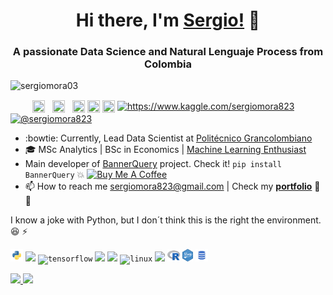 <h1 align="center">Hi there, I'm <a href="https://sergiomora03.github.io">Sergio!</a> 👋</h1>
<h3 align="center">A passionate Data Science and Natural Lenguaje Process from Colombia</h3>

<p align="left"> <img src="https://komarev.com/ghpvc/?username=sergiomora03" alt="sergiomora03" /> </p>

<!--- ![counter](https://enh3txfdxq3wx3i.m.pipedream.net) --->

&nbsp;&nbsp; &nbsp;&nbsp; &nbsp;&nbsp;
<a href="https://dev.to/sergiomorapardo"><img align="center" height="20" src="https://avatars2.githubusercontent.com/u/13521919?s=200&v=4" width="20"></a>&nbsp;&nbsp;
<a href="https://twitter.com/sergiomora03"><img align="center" height="20" src="https://github.com/WaylonWalker/WaylonWalker/blob/main/icon/twitter.png?raw=true" width="20"></a>&nbsp;&nbsp;
<a href="https://instagram.com/sergiomora123"><img align="center" height="20" src="https://github.com/WaylonWalker/WaylonWalker/blob/main/icon/instagram.jpg?raw=true" width="20"></a>
<a href="https://www.buymeacoffee.com/sergiomorapardo"><img align="center" height="20" src="https://github.com/WaylonWalker/WaylonWalker/blob/main/icon/by-me-a-coffee.png?raw=true" width="20"></a>
<a href="https://www.linkedin.com/in/sergiomorapardo//"><img align="center" height="20" src="https://github.com/WaylonWalker/WaylonWalker/blob/main/icon/linkedin.png?raw=true" width="20"></a>
<a href="https://kaggle.com/https://www.kaggle.com/sergiomora823" target="blank"><img align="center" src="https://cdn.jsdelivr.net/npm/simple-icons@3.0.1/icons/kaggle.svg" alt="https://www.kaggle.com/sergiomora823" height="20" width="20" /></a>
<a href="https://medium.com/@sergiomora823" target="blank"><img align="center" src="https://cdn.jsdelivr.net/npm/simple-icons@3.0.1/icons/medium.svg" alt="@sergiomora823" height="20" width="20" /></a>

- :bowtie: Currently, Lead Data Scientist at [Politécnico Grancolombiano](https://www.poli.edu.co/)
- 🎓 MSc Analytics | BSc in Economics | [Machine Learning Enthusiast](https://www.canva.com/design/DAEKCaCzdRk/ZD3DNaUAtgvBrMk7xrFdFg/view?utm_content=DAEKCaCzdRk&utm_campaign=designshare&utm_medium=link&utm_source=publishsharelink)
- Main developer of [BannerQuery](https://pypi.org/project/BannerQuery/) project. Check it! ```pip install BannerQuery``` :boom: <a href="https://www.buymeacoffee.com/sergiomorapardo" target="_blank"><img src="https://cdn.buymeacoffee.com/buttons/default-yellow.png" alt="Buy Me A Coffee" width="100" ></a></br>
- 📫 How to reach me [sergiomora823@gmail.com](mailto:sergiomora823@gmail.com) | Check my **[portfolio](https://sergiomora03.github.io)**  :facepunch: :facepunch:

I know a joke with Python, but I don´t think this is the right the environment. :laughing: ⚡

<code><img height="20" src="https://raw.githubusercontent.com/github/explore/80688e429a7d4ef2fca1e82350fe8e3517d3494d/topics/python/python.png"></code>
<code><img height="20" src="https://github.com/keras-team/keras-io/blob/master/theme/img/k-logo.png?raw=true"></code>
<code><img src="https://www.vectorlogo.zone/logos/tensorflow/tensorflow-icon.svg" alt="tensorflow" width="20" height="20"/></code>
<code><img height="20" src="https://github.com/scikit-learn/scikit-learn/blob/master/doc/logos/scikit-learn-logo-notext.png?raw=true?raw=true"></code>
<code><img height="20" src="https://raw.githubusercontent.com/pandas-dev/pandas/094c7ca008643dae47fe64345c6cd04e3fc50d6d/web/pandas/static/img/pandas_mark.svg?raw=true?raw=true"></code>
<code><img src="https://devicons.github.io/devicon/devicon.git/icons/linux/linux-original.svg" alt="linux" width="20" height="20"/></code>
<code><img height="20" src="https://git-scm.com/images/logos/downloads/Git-Icon-1788C.png"></code>
<code><img height="20" src="https://raw.githubusercontent.com/github/explore/80688e429a7d4ef2fca1e82350fe8e3517d3494d/topics/r/r.png"></code>
<code><img height="20" src="https://github.com/rstudio/shiny/blob/master/man/figures/logo.png?raw=true"></code>
<code><img height="20" src="https://raw.githubusercontent.com/github/explore/80688e429a7d4ef2fca1e82350fe8e3517d3494d/topics/sql/sql.png"></code>

<div>
  <a href="/sergiomora03" align="left">
    <img src="https://github-readme-stats.vercel.app/api?username=sergiomora03&count_private=true&show_icons=true&icon_color=586069&title_color=42a4f0&text_color=586069&hide=issues&hide_border=true" />
  </a>
  <a href="/sergiomora03" align="right">
    <img src="https://github-readme-stats.vercel.app/api/top-langs/?username=sergiomora03&text_color=586069&layout=compact&hide_border=true&title_color=42a4f0" />
  </a>
</div>

<!--
<a href="https://github.com/sergiomora03/sergiomora03">
  <img align="center" src="https://github-readme-stats.vercel.app/api?username=sergiomora03&show_icons=true&include_all_commits=true&theme=dark" alt="sergio's github stats" />
</a>
<a href="https://github.com/sergiomora03/sergiomora03">
  <img align="center" src="https://github-readme-stats.vercel.app/api/top-langs/?username=sergiomora03&layout=compact&theme=dark" />
</a>
<a href="https://github.com/sergiomora03/BannerQuery">
  <img align="center" src="https://github-readme-stats.vercel.app/api/pin/?username=sergiomora03&repo=BannerQuery&theme=dark" />
</a>    
<a href="https://github.com/sergiomora03/sergiomora03.github.io">
  <img align="center" src="https://github-readme-stats.vercel.app/api/pin/?username=sergiomora03&repo=sergiomora03.github.io&theme=dark" />
</a> 
**sergiomora03/sergimora03** is a ✨ _special_ ✨ repository because its `README.md` (this file) appears on your GitHub profile.
https://www.geeksforgeeks.org/how-to-add-a-readme-to-your-github-profile/
![Github stats](https://github-readme-stats.vercel.app/api?username=sergiomora03)
![ReadMe Card](https://github-readme-stats.vercel.app/api/pin/?username=sergiomora03&repo=BannerQuery)
Opcion 1
<p align='center'>
<a href="https://dev.to/sergiomorapardo"><img height="20" src="https://raw.githubusercontent.com/WaylonWalker/WaylonWalker/main/icon/dev.png" width="20"></a>&nbsp;&nbsp;
<a href="https://twitter.com/sergiomora16"><img height="20" src="https://github.com/WaylonWalker/WaylonWalker/blob/main/icon/twitter.png?raw=true" width="20"></a>&nbsp;&nbsp;
<a href="https://instagram.com/sergiomora123"><img height="20" src="https://github.com/WaylonWalker/WaylonWalker/blob/main/icon/instagram.jpg?raw=true" width="20"></a>&nbsp;&nbsp; 
<a href="https://www.buymeacoffee.com/sergiomorapardo"><img height="20" src="https://github.com/WaylonWalker/WaylonWalker/blob/main/icon/by-me-a-coffee.png?raw=true" width="20"></a>
<a href="https://www.linkedin.com/in/sergiomorapardo//"><img height="20" src="https://github.com/WaylonWalker/WaylonWalker/blob/main/icon/linkedin.png?raw=true" width="20"></a>
</p>
Opción 2
<a href="https://www.linkedin.com/in/sergiomorapardo/" title="Linkedin"><img src="https://haifengjin.com/img/linkedin.svg" width="20"></a>&nbsp; &nbsp;
<a href="https://sergiomora03.github.io/" title="GitHub"><img src="https://haifengjin.com/img/github.svg" width="20"></a>&nbsp; &nbsp;
<a href="mailto:sergiomora823@gmail.com" title="E-mail"><img src="https://haifengjin.com/img/mail.svg" width="20"></a>&nbsp; &nbsp;
<a href="https://www.canva.com/design/DADhSYqSGD4/1rn2crvsGf4aLQNChQLlJA/view?utm_content=DADhSYqSGD4&utm_campaign=designshare&utm_medium=link&utm_source=sharebutton" title="Resume"><img src="https://haifengjin.com/img/scholar.svg" width="20"></a>
Here are some ideas to get you started:
- 🔭 I’m currently working on ...
- 🌱 I’m currently learning ...
- 👯 I’m looking to collaborate on ...
- 🤔 I’m looking for help with ...
- 💬 Ask me about my **Python library** [BannerQuery](https://pypi.org/project/BannerQuery/) -> Check it! ```pip install BannerQuery``` :boom:
- 📫 How to reach me: [sergiomora03.github.io](https://sergiomora03.github.io/)
- 😄 Pronouns: ...
- ⚡ Fun fact: ...
-->
